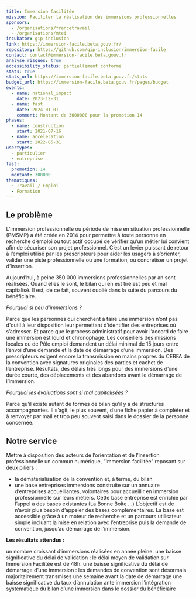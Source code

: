 ```yaml
---
title: Immersion facilitée
mission: Faciliter la réalisation des immersions professionnelles
sponsors:
  - /organisations/francetravail
  - /organisations/mtei
incubator: gip-inclusion
link: https://immersion-facile.beta.gouv.fr/
repository: https://github.com/gip-inclusion/immersion-facile
contact: contact@immersion-facile.beta.gouv.fr
analyse_risques: true
accessibility_status: partiellement conforme
stats: true
stats_url: https://immersion-facile.beta.gouv.fr/stats
budget_url: https://immersion-facile.beta.gouv.fr/pages/budget
events:
  - name: national_impact
    date: 2023-12-31
  - name: fast
    date: 2024-01-01
    comment: Montant de 300000€ pour la promotion 14
phases:
  - name: construction
    start: 2021-07-16
  - name: acceleration
    start: 2022-05-31
usertypes:
  - particulier
  - entreprise
fast:
  promotion: 14
  montant: 300000
thematiques:
  - Travail / Emploi
  - Formation
---
```

## Le problème

L’immersion professionnelle ou période de mise en situation professionnelle (PMSMP) a été créée en 2014 pour permettre à toute personne en recherche d’emploi ou tout actif occupé de vérifier qu’un métier lui convient afin de sécuriser son projet professionnel. C’est un levier puissant de retour à l’emploi utilisé par les prescripteurs pour aider les usagers à s’orienter, valider une piste professionnelle ou une formation, ou concrétiser un projet d’insertion.

Aujourd’hui, à peine 350 000 immersions professionnelles par an sont réalisées. Quand elles le sont, le bilan qui en est tiré est peu et mal capitalisé. Il est, de ce fait, souvent oublié dans la suite du parcours du bénéficiaire.

*Pourquoi si peu d’immersions ?*

Parce que les personnes qui cherchent à faire une immersion n’ont pas d'outil à leur disposition leur permettant d’identifier des entreprises où s’adresser.
Et parce que le process administratif pour avoir l’accord de faire une immersion est lourd et chronophage. Les conseillers des missions locales ou de Pôle emploi demandent un délai minimal de 15 jours entre l’envoi d’une demande et la date de démarrage d’une immersion. Des prescripteurs exigent encore la transmission en mains propres du CERFA de la convention avec signatures originales des parties et cachet de l’entreprise.
Résultats, des délais très longs pour des immersions d’une durée courte, des déplacements et des abandons avant le démarrage de l’immersion.

*Pourquoi les évaluations sont si mal capitalisées ?*

Parce qu’il existe autant de formes de bilan qu’il y a de structures accompagnantes. Il s’agit, le plus souvent, d’une fiche papier à compléter et à renvoyer par mail et trop peu souvent saisi dans le dossier de la personne concernée.

## Notre service

Mettre à disposition des acteurs de l’orientation et de l’insertion professionnelle un commun numérique, “Immersion facilitée” reposant sur deux piliers :

* la dématérialisation de la convention et, à terme, du bilan
* une base entreprises immersions construite sur un annuaire d’entreprises accueillantes, volontaires pour accueillir en immersion professionnelle sur leurs métiers. Cette base entreprise est enrichie par l’appel à des bases existantes (La Bonne Boîte …) L’objectif est de n’avoir plus besoin d’appeler des bases complémentaires.
  La base est accessible grâce à un moteur de recherche et un parcours utilisateur simple incluant la mise en relation avec l’entreprise puis la demande de convention,  jusqu’au démarrage de l’immersion.

**Les résultats attendus :**

un nombre croissant d’immersions réalisées en année pleine.
une baisse significative du délai de validation : le délai moyen de validation sur Immersion Facilitée est de 48h.
une baisse significative du délai de démarrage d’une immersion : les demandes de convention sont désormais majoritairement transmises une semaine avant la date de démarrage
une baisse significative du taux d’annulation ante immersion
l’intégration systématique du bilan d’une immersion dans le dossier du bénéficiaire
